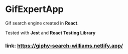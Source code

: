 # GifExpertApp

Gif search engine created in **React**.

Tested with **Jest** and **React Testing Library**

### link: https://giphy-search-williams.netlify.app/

